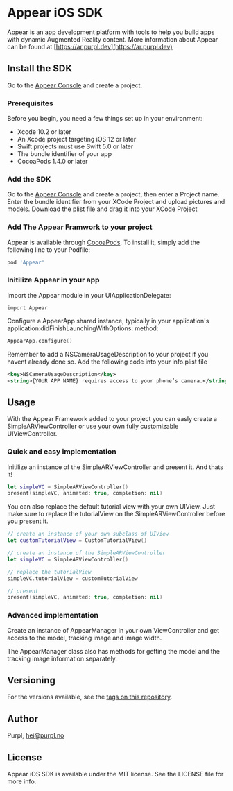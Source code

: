 # Appear iOS SDK

Appear is an app development platform with tools to help you build apps with dynamic Augmented Reality content. More information about Appear can be found at [https://ar.purpl.dev](https://ar.purpl.dev)

## Install the SDK

Go to the [Appear Console](https://ar.purpl.dev) and create a project. 

### Prerequisites

Before you begin, you need a few things set up in your environment:
* Xcode 10.2 or later
* An Xcode project targeting iOS 12 or later
* Swift projects must use Swift 5.0 or later
* The bundle identifier of your app
* CocoaPods 1.4.0 or later

### Add the SDK

Go to the [Appear Console](https://ar.purpl.dev) and create a project, then enter a Project name.
Enter the bundle identifier from your XCode Project and upload pictures and models.
Download the plist file and drag it into your XCode Project

### Add The Appear Framwork to your project

Appear is available through [CocoaPods](https://cocoapods.org). To install
it, simply add the following line to your Podfile:

```ruby
pod 'Appear'
```

### Initilize Appear in your app

Import the Appear module in your UIApplicationDelegate:

```
import Appear
```

Configure a AppearApp shared instance, typically in your application's application:didFinishLaunchingWithOptions: method:

```swift
AppearApp.configure()
```

Remember to add a NSCameraUsageDescription to your project if you havent already done so. Add the following code into your info.plist file

```xml
<key>NSCameraUsageDescription</key>
<string>{YOUR APP NAME} requires access to your phone’s camera.</string>
```

## Usage

With the Appear Framework added to your project you can easly create a SimpleARViewController or use your own fully customizable UIViewController. 

### Quick and easy implementation

Initilize an instance of the SimpleARViewController  and present it. And thats it!

```swift
let simpleVC = SimpleARViewController()
present(simpleVC, animated: true, completion: nil)
```

You can also replace the default tutorial view with your own UIView. Just make sure to replace the tutorialView on the SimpleARViewController before you present it.

```swift
// create an instance of your own subclass of UIView
let customTutorialView = CustomTutorialView()

// create an instance of the SimpleARViewController
let simpleVC = SimpleARViewController()

// replace the tutorialView
simpleVC.tutorialView = customTutorialView

// present 
present(simpleVC, animated: true, completion: nil)
```

### Advanced implementation

Create an instance of AppearManager in your own ViewController and get access to the model, tracking image and image width.


The AppearManager class also has methods for getting the model and the tracking image information separately.

## Versioning

For the versions available, see the [tags on this repository](https://github.com/purplos/appear-ios-sdk/tags). 

## Author

Purpl, hei@purpl.no

## License

Appear iOS SDK is available under the MIT license. See the LICENSE file for more info.
